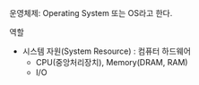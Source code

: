 운영체제: Operating System 또는 OS라고 한다.

역할

- 시스템 자원(System Resource) : 컴퓨터 하드웨어
  - CPU(중앙처리장치), Memory(DRAM, RAM)
  - I/O

